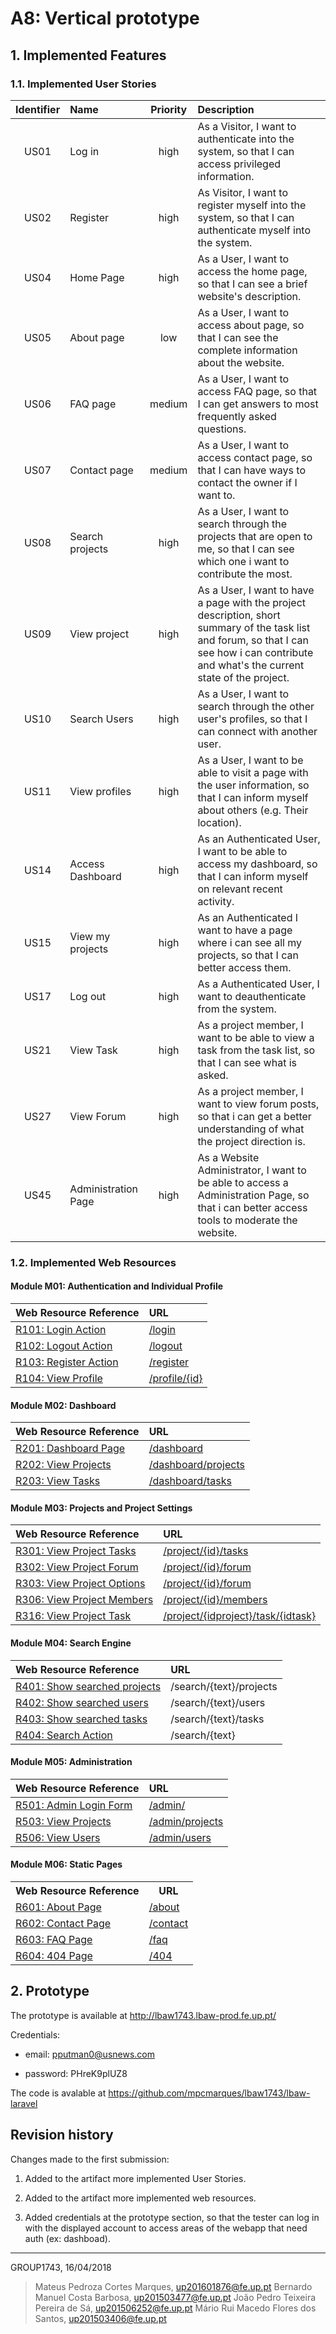 # A8: Vertical prototype

## 1. Implemented Features

### 1.1. Implemented User Stories

| Identifier | Name | Priority | Description |
| :----------:|:--------------|:---------:|:------------|
| US01 | Log in | high | As a Visitor, I want to authenticate into the system, so that I can access privileged information.  |
| US02 | Register | high | As Visitor, I want to register myself into the system, so that I can authenticate myself into the system.  |
| US04 | Home Page | high | As a User, I want to access the home page, so that I can see a brief website's description.  |
| US05 | About page | low | As a User, I want to access about page, so that I can see the complete information about the website. |
| US06 | FAQ page | medium | As a User, I want to access FAQ page, so that I can get answers to most frequently asked questions. |
| US07 | Contact page | medium | As a User, I want to access contact page, so that I can have ways to contact the owner if I want to.|
| US08 | Search projects | high | As a User, I want to search through the projects that are open to me, so that I can see which one i want to contribute the most.|
| US09 | View project | high | As a User, I want to have a page with the project description, short summary of the task list and forum, so that I can see how i can contribute and what's the current state of the project.|
| US10 | Search Users | high | As a User, I want to search through the other user's profiles, so that I can connect with another user.|
| US11 | View profiles | high | As a User, I want to be able to visit a page with the user information, so that I can inform myself about others (e.g. Their location).|
| US14 | Access Dashboard | high | As an Authenticated User, I want to be able to access my dashboard, so that I can inform myself on relevant recent activity.|
| US15 | View my projects | high | As an Authenticated I want to have a page where i can see all my projects, so that I can better access them.|
| US17 | Log out | high | As a Authenticated User, I want to deauthenticate from the system.|
| US21 | View Task | high | As a project member, I want to be able to view a task from the task list, so that I can see what is asked.|
| US27 | View Forum | high | As a project member, I want to view forum posts, so that i can get a better understanding of what the project direction is.|
| US45 | Administration Page | high | As a Website Administrator, I want to be able to access a Administration Page, so that i can better access tools to moderate the website.|

### 1.2. Implemented Web Resources

#### Module M01: Authentication and Individual Profile

| Web Resource Reference | URL           |
| :----------------------|:--------------|
| [R101: Login Action](https://github.com/mpcmarques/lbaw1743/blob/master/artifacts/A7/A7.md#r101-login-action) | [/login](http://lbaw1743.lbaw-prod.fe.up.pt/login)  |
| [R102: Logout Action](https://github.com/mpcmarques/lbaw1743/blob/master/artifacts/A7/A7.md#r102-logout-action) | [/logout](http://lbaw1743.lbaw-prod.fe.up.pt/logout)  |
| [R103: Register Action](https://github.com/mpcmarques/lbaw1743/blob/master/artifacts/A7/A7.md#r103-register-action) | [/register](http://lbaw1743.lbaw-prod.fe.up.pt/register)  |
| [R104: View Profile](https://github.com/mpcmarques/lbaw1743/blob/master/artifacts/A7/A7.md#r104-view-profile)| [/profile/{id}](http://lbaw1743.lbaw-prod.fe.up.pt/profile/1) |

#### Module M02: Dashboard

| Web Resource Reference | URL           |
| :----------------------|:--------------|
| [R201: Dashboard Page](https://github.com/mpcmarques/lbaw1743/blob/master/artifacts/A7/A7.md#r101-login-action) | [/dashboard](http://lbaw1743.lbaw-prod.fe.up.pt/dashboard) |
| [R202: View Projects](https://github.com/mpcmarques/lbaw1743/blob/master/artifacts/A7/A7.md#r202-view-projects) | [/dashboard/projects](http://lbaw1743.lbaw-prod.fe.up.pt/dashboard/projects) |
| [R203: View Tasks](https://github.com/mpcmarques/lbaw1743/blob/master/artifacts/A7/A7.md#r203-view-tasks) | [/dashboard/tasks](http://lbaw1743.lbaw-prod.fe.up.pt/dashboard/tasks) |

#### Module M03: Projects and Project Settings

| Web Resource Reference | URL           |
| :----------------------|:--------------|
| [R301: View Project Tasks](https://github.com/mpcmarques/lbaw1743/blob/master/artifacts/A7/A7.md#r301-view-project-tasks) | [/project/{id}/tasks](http://lbaw1743.lbaw-prod.fe.up.pt/project/1/tasks)  |
| [R302: View Project Forum](https://github.com/mpcmarques/lbaw1743/blob/master/artifacts/A7/A7.md#r302-view-project-forum) | [/project/{id}/forum](http://lbaw1743.lbaw-prod.fe.up.pt/project/1/forum)  |
| [R303: View Project Options](https://github.com/mpcmarques/lbaw1743/blob/master/artifacts/A7/A7.md#r303-view-project-options) | [/project/{id}/forum](http://lbaw1743.lbaw-prod.fe.up.pt/project/1/options)  |
| [R306: View Project Members](https://github.com/mpcmarques/lbaw1743/blob/master/artifacts/A7/A7.md#r306-view-project-members) | [/project/{id}/members](http://lbaw1743.lbaw-prod.fe.up.pt/project/1/members)  |
| [R316: View Project Task](https://github.com/mpcmarques/lbaw1743/blob/master/artifacts/A7/A7.md#r316-view-project-task) | [/project/{idproject}/task/{idtask}](http://lbaw1743.lbaw-prod.fe.up.pt/project/1/task/1)  |

#### Module M04: Search Engine

| Web Resource Reference | URL           |
| :----------------------|:--------------|
| [R401: Show searched projects](https://github.com/mpcmarques/lbaw1743/blob/master/artifacts/A7/A7.md#r401-show-searched-projects) | /search/{text}/projects  |
| [R402: Show searched users](https://github.com/mpcmarques/lbaw1743/blob/master/artifacts/A7/A7.md#r402-show-searched-users) | /search/{text}/users |
| [R403: Show searched tasks](https://github.com/mpcmarques/lbaw1743/blob/master/artifacts/A7/A7.md#r403-show-searched-tasks) | /search/{text}/tasks |
| [R404: Search Action](https://github.com/mpcmarques/lbaw1743/blob/master/artifacts/A7/A7.md#r404-search-action) | /search/{text} |

#### Module M05: Administration

| Web Resource Reference | URL           |
| :----------------------|:--------------|
| [R501: Admin Login Form](https://github.com/mpcmarques/lbaw1743/blob/master/artifacts/A7/A7.md#r501-admin-login-form) | [/admin/](http://lbaw1743.lbaw-prod.fe.up.pt/admin)   |
| [R503: View Projects](https://github.com/mpcmarques/lbaw1743/blob/master/artifacts/A7/A7.md#r503-view-projects) | [/admin/projects](http://lbaw1743.lbaw-prod.fe.up.pt/admin/projects)   |
| [R506: View Users](https://github.com/mpcmarques/lbaw1743/blob/master/artifacts/A7/A7.md#r506-view-users) | [/admin/users](http://lbaw1743.lbaw-prod.fe.up.pt/admin/users)   |

#### Module M06: Static Pages

<table>
  <tr>
    <th>Web Resource Reference</th>
    <th>URL</th>
  </tr>
  <tr>
    <td><a href="https://github.com/mpcmarques/lbaw1743/blob/master/artifacts/A7/A7.md#r601-about-page">R601: About Page</a></td>
    <td><a href="http://lbaw1743.lbaw-prod.fe.up.pt/about">/about</a></td>
  </tr>
  <tr>
    <td><a href="https://github.com/mpcmarques/lbaw1743/blob/master/artifacts/A7/A7.md#r602-contact-page">R602: Contact Page</a></td>
    <td><a href="http://lbaw1743.lbaw-prod.fe.up.pt/contact">/contact</a></td>
  </tr>
  <tr>
    <td><a href="https://github.com/mpcmarques/lbaw1743/blob/master/artifacts/A7/A7.md#r603-faq-page">R603: FAQ Page</a></td>
    <td><a href="http://lbaw1743.lbaw-prod.fe.up.pt/faq">/faq</a></td>
  </tr>
  <tr>
    <td><a href="https://github.com/mpcmarques/lbaw1743/blob/master/artifacts/A7/A7.md#r604-404">R604: 404 Page</a></td>
    <td><a href="http://lbaw1743.lbaw-prod.fe.up.pt/404">/404</a></td>
  </tr>
</table>

## 2. Prototype

The prototype is available at http://lbaw1743.lbaw-prod.fe.up.pt/

Credentials:

* email: pputman0@usnews.com

* password: PHreK9plUZ8

The code is avalable at https://github.com/mpcmarques/lbaw1743/lbaw-laravel

## Revision history

Changes made to the first submission:

1. Added to the artifact more implemented User Stories.

2. Added to the artifact more implemented web resources.

3. Added credentials at the prototype section, so that the tester can log in with the displayed account to access areas of the webapp that need auth (ex: dashboad).

***

GROUP1743, 16/04/2018

> Mateus Pedroza Cortes Marques, up201601876@fe.up.pt
> Bernardo Manuel Costa Barbosa, up201503477@fe.up.pt
> João Pedro Teixeira Pereira de Sá, up201506252@fe.up.pt
> Mário Rui Macedo Flores dos Santos, up201503406@fe.up.pt
